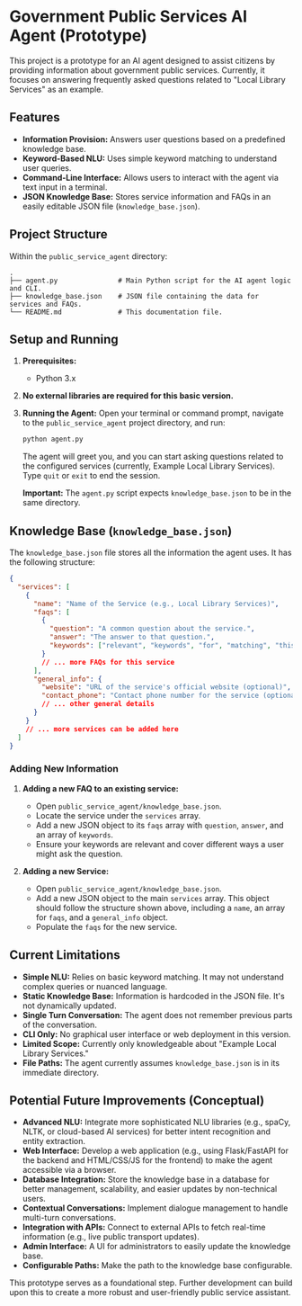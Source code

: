 # Government Public Services AI Agent (Prototype)

This project is a prototype for an AI agent designed to assist citizens by providing information about government public services. Currently, it focuses on answering frequently asked questions related to "Local Library Services" as an example.

## Features

*   **Information Provision:** Answers user questions based on a predefined knowledge base.
*   **Keyword-Based NLU:** Uses simple keyword matching to understand user queries.
*   **Command-Line Interface:** Allows users to interact with the agent via text input in a terminal.
*   **JSON Knowledge Base:** Stores service information and FAQs in an easily editable JSON file (`knowledge_base.json`).

## Project Structure

Within the `public_service_agent` directory:
```
.
├── agent.py               # Main Python script for the AI agent logic and CLI.
├── knowledge_base.json    # JSON file containing the data for services and FAQs.
└── README.md              # This documentation file.
```

## Setup and Running

1.  **Prerequisites:**
    *   Python 3.x

2.  **No external libraries are required for this basic version.**

3.  **Running the Agent:**
    Open your terminal or command prompt, navigate to the `public_service_agent` project directory, and run:
    ```bash
    python agent.py
    ```
    The agent will greet you, and you can start asking questions related to the configured services (currently, Example Local Library Services). Type `quit` or `exit` to end the session.

    **Important:** The `agent.py` script expects `knowledge_base.json` to be in the same directory.

## Knowledge Base (`knowledge_base.json`)

The `knowledge_base.json` file stores all the information the agent uses. It has the following structure:

```json
{
  "services": [
    {
      "name": "Name of the Service (e.g., Local Library Services)",
      "faqs": [
        {
          "question": "A common question about the service.",
          "answer": "The answer to that question.",
          "keywords": ["relevant", "keywords", "for", "matching", "this", "faq"]
        }
        // ... more FAQs for this service
      ],
      "general_info": {
        "website": "URL of the service's official website (optional)",
        "contact_phone": "Contact phone number for the service (optional)"
        // ... other general details
      }
    }
    // ... more services can be added here
  ]
}
```

### Adding New Information

1.  **Adding a new FAQ to an existing service:**
    *   Open `public_service_agent/knowledge_base.json`.
    *   Locate the service under the `services` array.
    *   Add a new JSON object to its `faqs` array with `question`, `answer`, and an array of `keywords`.
    *   Ensure your keywords are relevant and cover different ways a user might ask the question.

2.  **Adding a new Service:**
    *   Open `public_service_agent/knowledge_base.json`.
    *   Add a new JSON object to the main `services` array. This object should follow the structure shown above, including a `name`, an array for `faqs`, and a `general_info` object.
    *   Populate the `faqs` for the new service.

## Current Limitations

*   **Simple NLU:** Relies on basic keyword matching. It may not understand complex queries or nuanced language.
*   **Static Knowledge Base:** Information is hardcoded in the JSON file. It's not dynamically updated.
*   **Single Turn Conversation:** The agent does not remember previous parts of the conversation.
*   **CLI Only:** No graphical user interface or web deployment in this version.
*   **Limited Scope:** Currently only knowledgeable about "Example Local Library Services."
*   **File Paths:** The agent currently assumes `knowledge_base.json` is in its immediate directory.

## Potential Future Improvements (Conceptual)

*   **Advanced NLU:** Integrate more sophisticated NLU libraries (e.g., spaCy, NLTK, or cloud-based AI services) for better intent recognition and entity extraction.
*   **Web Interface:** Develop a web application (e.g., using Flask/FastAPI for the backend and HTML/CSS/JS for the frontend) to make the agent accessible via a browser.
*   **Database Integration:** Store the knowledge base in a database for better management, scalability, and easier updates by non-technical users.
*   **Contextual Conversations:** Implement dialogue management to handle multi-turn conversations.
*   **Integration with APIs:** Connect to external APIs to fetch real-time information (e.g., live public transport updates).
*   **Admin Interface:** A UI for administrators to easily update the knowledge base.
*   **Configurable Paths:** Make the path to the knowledge base configurable.

This prototype serves as a foundational step. Further development can build upon this to create a more robust and user-friendly public service assistant.
```
